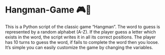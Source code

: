 # Hangman-Game 🎮🐍
This is a Python script of the classic game “Hangman”. The word to guess is represented by a random alphabet (A-Z). If the player guess a letter which exists in the word, the script writes it in all its correct positions.  The player has 10 turns to guess the word, if fails to complete the word then you loose. It’s simple you can easily customize the game by changing the variables.
